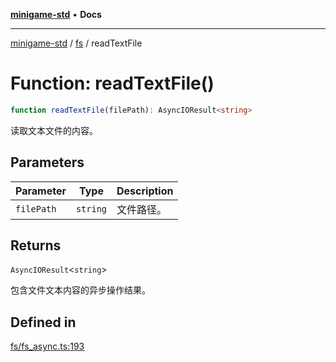 [**minigame-std**](../../../README.md) • **Docs**

***

[minigame-std](../../../README.md) / [fs](../README.md) / readTextFile

# Function: readTextFile()

```ts
function readTextFile(filePath): AsyncIOResult<string>
```

读取文本文件的内容。

## Parameters

| Parameter | Type | Description |
| ------ | ------ | ------ |
| `filePath` | `string` | 文件路径。 |

## Returns

`AsyncIOResult`\<`string`\>

包含文件文本内容的异步操作结果。

## Defined in

[fs/fs\_async.ts:193](https://github.com/JiangJie/minigame-std/blob/e98ab0af7ad78dc07fcec865ee164ff1e7efe9cf/src/std/fs/fs_async.ts#L193)
